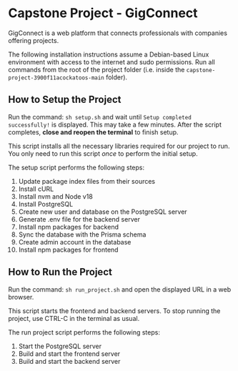 # Capstone Project - GigConnect

GigConnect is a web platform that connects professionals with companies offering
projects.

The following installation instructions assume a Debian-based Linux environment
with access to the internet and sudo permissions. Run all commands from the root of the project
folder (i.e. inside the `capstone-project-3900f11acockatoos-main` folder).

## How to Setup the Project
Run the command: `sh setup.sh` and wait until `Setup completed successfully!` is
displayed. This may take a few minutes. After the script completes,
**close and reopen the terminal** to finish setup.

This script installs all the necessary libraries required for our project to
run. You only need to run this script *once* to perform the initial setup.

The setup script performs the following steps:
1.  Update package index files from their sources
2.  Install cURL
3.  Install nvm and Node v18
4.  Install PostgreSQL
5.  Create new user and database on the PostgreSQL server
6.  Generate .env file for the backend server
7.  Install npm packages for backend
8.  Sync the database with the Prisma schema
9.  Create admin account in the database
10. Install npm packages for frontend

## How to Run the Project
Run the command: `sh run_project.sh` and open the displayed URL in a web browser.

This script starts the frontend and backend servers. To stop running the
project, use CTRL-C in the terminal as usual.

The run project script performs the following steps:
1. Start the PostgreSQL server
2. Build and start the frontend server
3. Build and start the backend server
